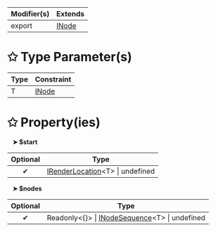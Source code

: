 | Modifier(s)                            | Extends                                    |
|----------------------------------------|--------------------------------------------|
| export | [INode](/runtime/interface/dom/inode.md) |

# &#10025; Type Parameter(s)

| Type | Constraint                               |
| ---- | ---------------------------------------- |
| T    | [INode](/runtime/interface/dom/inode.md) |

# &#10025; Property(ies)

&nbsp;&nbsp; **&#10148; $start**

| Optional                           | Type                         |
|:----------------------------------:|------------------------------|
| ✔ | [IRenderLocation](/runtime/variable/dom/irenderlocation.md)&lt;T&gt; &#124; undefined |

&nbsp;&nbsp; **&#10148; $nodes**

| Optional                           | Type                         |
|:----------------------------------:|------------------------------|
| ✔ | Readonly&lt;{}&gt; &#124; [INodeSequence](/runtime/interface/dom/inodesequence.md)&lt;T&gt; &#124; undefined |